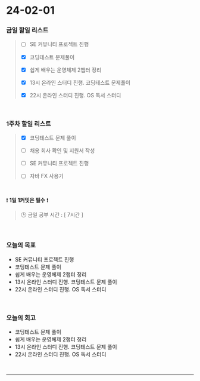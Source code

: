 # 24-02-01
### 금일 할일 리스트
> - [ ]  SE 커뮤니티 프로젝트 진행
>
> - [x]  코딩테스트 문제풀이
>
> - [x]  쉽게 배우는 운영체제 2챕터 정리
>
> - [x]  13시 온라인 스터디 진행. 코딩테스트 문제풀이
>
> - [x]  22시 온라인 스터디 진행. OS 독서 스터디

<br/>

### 1주차 할일 리스트  
> - [x]  코딩테스트 문제 풀이
>
> - [ ]  채용 회사 확인 및 지원서 작성
>
> - [ ]  SE 커뮤니티 프로젝트 진행
>
> - [ ]  자바 FX 사용기

<br/>

❗ **1일 1커밋은 필수** ❗
> 🕒 금일 공부 시간 : [ 7시간 ]

<br/>

### 오늘의 목표
- SE 커뮤니티 프로젝트 진행
- 코딩테스트 문제 풀이
- 쉽게 배우는 운영체제 2챕터 정리
- 13시 온라인 스터디 진행. 코딩테스트 문제 풀이
- 22시 온라인 스터디 진행. OS 독서 스터디

<br>

### 오늘의 회고
- 코딩테스트 문제 풀이
- 쉽게 배우는 운영체제 2챕터 정리
- 13시 온라인 스터디 진행. 코딩테스트 문제 풀이
- 22시 온라인 스터디 진행. OS 독서 스터디


<br/>

------------  
